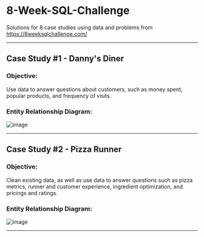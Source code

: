 # 8-Week-SQL-Challenge
Solutions for 8 case studies using data and problems from https://8weeksqlchallenge.com/

***

## Case Study #1 - Danny's Diner

### Objective:
Use data to answer questions about customers, such as money spent, popular products, and frequency of visits.


### Entity Relationship Diagram:

![image](https://user-images.githubusercontent.com/130705459/232967453-3cf780dc-3357-46df-9b2d-fa73ad576ce2.png)

***

## Case Study #2 - Pizza Runner

### Objective:
Clean existing data, as well as use data to answer questions such as pizza metrics, runner and customer experience, ingredient optimization, and pricings and ratings.


### Entity Relationship Diagram:

![image](https://user-images.githubusercontent.com/130705459/233242763-5ad73640-80d6-44b9-b14b-05336e78da4e.png)

***
